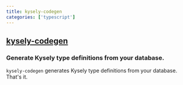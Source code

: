 ```yaml
---
title: kysely-codegen
categories: ['typescript']
---
```

## [kysely-codegen](https://github.com/RobinBlomberg/kysely-codegen)

### Generate Kysely type definitions from your database.


`kysely-codegen` generates Kysely type definitions from your database. That's it.
